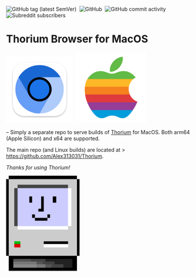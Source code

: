 ![GitHub tag (latest SemVer)](https://img.shields.io/github/v/tag/alex313031/thorium-macos?label=Version%3A) &nbsp;![GitHub](https://img.shields.io/github/license/alex313031/thorium-macos?color=green&label=License%3A) &nbsp;![GitHub commit activity](https://img.shields.io/github/commit-activity/w/alex313031/thorium?color=blueviolet&label=Commit%20Activity%3A) &nbsp;![Subreddit subscribers](https://img.shields.io/reddit/subreddit-subscribers/ChromiumBrowser?style=social)

# Thorium Browser for MacOS

<img src="https://github.com/Alex313031/Thorium-Mac/blob/main/Thorium_MacOS.png" width="182"> &nbsp;<img src="https://github.com/Alex313031/Thorium-Mac/blob/main/apple.png" width="192">

 &ndash; Simply a separate repo to serve builds of [Thorium](https://thorium.rocks/) for MacOS. Both arm64 (Apple Silicon) and x64 are supported.

The main repo (and Linux builds) are located at > https://github.com/Alex313031/Thorium.

*Thanks for using Thorium!*

<img src="Happy_Mac.svg" width="200">
